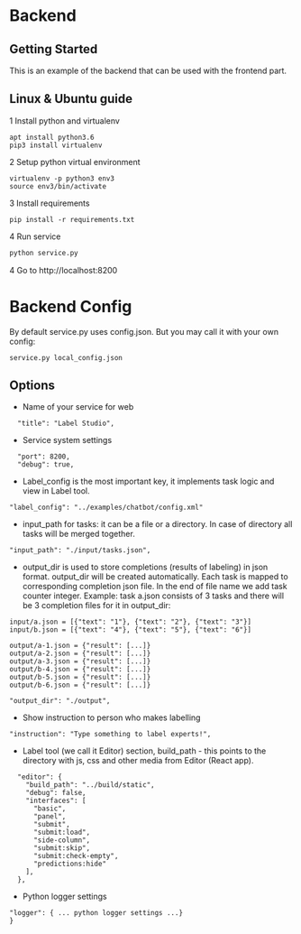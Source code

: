 # Backend

## Getting Started

This is an example of the backend that can be used with the frontend
part.

## Linux & Ubuntu guide

1 Install python and virtualenv 
```
apt install python3.6
pip3 install virtualenv
```

2 Setup python virtual environment 
```
virtualenv -p python3 env3
source env3/bin/activate
```

3 Install requirements 
```
pip install -r requirements.txt
```

4 Run service
```bash
python service.py
```

4 Go to http://localhost:8200


# Backend Config

By default service.py uses config.json. But you may call it with your own config: 
```
service.py local_config.json
``` 

## Options

* Name of your service for web
```
  "title": "Label Studio",
```

* Service system settings
```
  "port": 8200,
  "debug": true,
```

* Label_config is the most important key, it implements task logic and view in Label tool.
```
"label_config": "../examples/chatbot/config.xml"
```
 
* input_path for tasks: it can be a file or a directory. 
In case of directory all tasks will be merged together.
```
"input_path": "./input/tasks.json",
```

* output_dir is used to store completions (results of labeling) in json format. 
output_dir will be created automatically. Each task is mapped to corresponding completion json file. 
In the end of file name we add task counter integer. 
Example: task a.json consists of 3 tasks and there will be 3 completion files for it in output_dir: 
```
input/a.json = [{"text": "1"}, {"text": "2"}, {"text": "3"}]
input/b.json = [{"text": "4"}, {"text": "5"}, {"text": "6"}]

output/a-1.json = {"result": [...]}
output/a-2.json = {"result": [...]}
output/a-3.json = {"result": [...]}
output/b-4.json = {"result": [...]}
output/b-5.json = {"result": [...]}
output/b-6.json = {"result": [...]}
```   

```
"output_dir": "./output",
```

* Show instruction to person who makes labelling
```
"instruction": "Type something to label experts!",
```

* Label tool (we call it Editor) section, 
build_path - this points to the directory with js, css and other media from Editor (React app).    
```
  "editor": {
    "build_path": "../build/static",
    "debug": false,
    "interfaces": [
      "basic",
      "panel",
      "submit",
      "submit:load",
      "side-column",
      "submit:skip",
      "submit:check-empty",
      "predictions:hide"
    ],
  },  
```

* Python logger settings 
```
"logger": { ... python logger settings ...}
}
```
